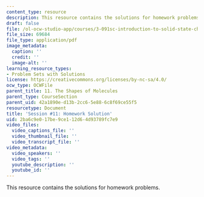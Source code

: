 ```yaml
---
content_type: resource
description: This resource contains the solutions for homework problems.
draft: false
file: /ol-ocw-studio-app/courses/3-091sc-introduction-to-solid-state-chemistry-fall-2010/2ba6c9e017be9ce112d64d93789fc7e9_MIT3_091SCF09_hw11_sol.pdf
file_size: 69684
file_type: application/pdf
image_metadata:
  caption: ''
  credit: ''
  image-alt: ''
learning_resource_types:
- Problem Sets with Solutions
license: https://creativecommons.org/licenses/by-nc-sa/4.0/
ocw_type: OCWFile
parent_title: 11. The Shapes of Molecules
parent_type: CourseSection
parent_uid: 42a1890e-d13b-2cc6-5e88-6c8f69ce55f5
resourcetype: Document
title: 'Session #11: Homework Solution'
uid: 2ba6c9e0-17be-9ce1-12d6-4d93789fc7e9
video_files:
  video_captions_file: ''
  video_thumbnail_file: ''
  video_transcript_file: ''
video_metadata:
  video_speakers: ''
  video_tags: ''
  youtube_description: ''
  youtube_id: ''
---
```

This resource contains the solutions for homework problems.